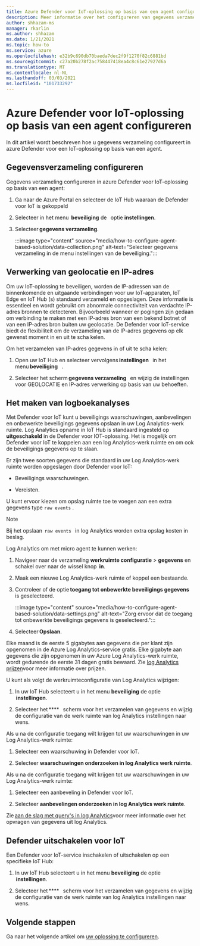 ```yaml
---
title: Azure Defender voor IoT-oplossing op basis van een agent configureren
description: Meer informatie over het configureren van gegevens verzameling in azure Defender voor een IoT-oplossing op basis van een agent
author: shhazam-ms
manager: rkarlin
ms.author: shhazam
ms.date: 1/21/2021
ms.topic: how-to
ms.service: azure
ms.openlocfilehash: e32b9c690db70baeda7dec2f9f1270f82c6881bd
ms.sourcegitcommit: c27a20b278f2ac758447418ea4c8c61e27927d6a
ms.translationtype: MT
ms.contentlocale: nl-NL
ms.lasthandoff: 03/03/2021
ms.locfileid: "101733292"
---
```

# <a name="configure-azure-defender-for-iot-agent-based-solution"></a>Azure Defender voor IoT-oplossing op basis van een agent configureren  

In dit artikel wordt beschreven hoe u gegevens verzameling configureert in azure Defender voor een IoT-oplossing op basis van een agent.

## <a name="configure-data-collection"></a>Gegevensverzameling configureren

Gegevens verzameling configureren in azure Defender voor IoT-oplossing op basis van een agent: 

1. Ga naar de Azure Portal en selecteer de IoT Hub waaraan de Defender voor IoT is gekoppeld 

1. Selecteer in het menu  **beveiliging** de   optie **instellingen**. 

1. Selecteer **gegevens verzameling**. 

    :::image type="content" source="media/how-to-configure-agent-based-solution/data-collection.png" alt-text="Selecteer gegevens verzameling in de menu instellingen van de beveiliging.":::

## <a name="geolocation-and-ip-address-handling"></a>Verwerking van geolocatie en IP-adres 

Om uw IoT-oplossing te beveiligen, worden de IP-adressen van de binnenkomende en uitgaande verbindingen voor uw IoT-apparaten, IoT Edge en IoT Hub (s) standaard verzameld en opgeslagen. Deze informatie is essentieel en wordt gebruikt om abnormale connectiviteit van verdachte IP-adres bronnen te detecteren. Bijvoorbeeld wanneer er pogingen zijn gedaan om verbinding te maken met een IP-adres bron van een bekend botnet of van een IP-adres bron buiten uw geolocatie. De Defender voor IoT-service biedt de flexibiliteit om de verzameling van de IP-adres gegevens op elk gewenst moment in en uit te scha kelen. 

Om het verzamelen van IP-adres gegevens in of uit te scha kelen: 

1. Open uw IoT Hub en selecteer vervolgens **instellingen**   in het menu **beveiliging**   . 

1. Selecteer het scherm **gegevens verzameling**   en wijzig de instellingen voor GEOLOCATIE en IP-adres verwerking op basis van uw behoeften. 

## <a name="log-analytics-creation"></a>Het maken van logboekanalyses 

Met Defender voor IoT kunt u beveiligings waarschuwingen, aanbevelingen en onbewerkte beveiligings gegevens opslaan in uw Log Analytics-werk ruimte. Log Analytics opname in IoT Hub is standaard ingesteld op **uitgeschakeld** in de Defender voor IOT-oplossing. Het is mogelijk om Defender voor IoT te koppelen aan een log Analytics-werk ruimte en om ook de beveiligings gegevens op te slaan. 

Er zijn twee soorten gegevens die standaard in uw Log Analytics-werk ruimte worden opgeslagen door Defender voor IoT:
 
- Beveiligings waarschuwingen.

- Vereisten. 

U kunt ervoor kiezen om opslag ruimte toe te voegen aan een extra gegevens type `raw events` . 

> [!Note] 
> Bij het opslaan  `raw events`   in log Analytics worden extra opslag kosten in beslag. 

Log Analytics om met micro agent te kunnen werken: 

1. Navigeer naar de verzameling **werkruimte configuratie**  >  **gegevens** en schakel over naar de wissel knop  **in**. 

1. Maak een nieuwe Log Analytics-werk ruimte of koppel een bestaande. 

1. Controleer of de optie **toegang tot onbewerkte beveiligings gegevens**   is geselecteerd.  

    :::image type="content" source="media/how-to-configure-agent-based-solution/data-settings.png" alt-text="Zorg ervoor dat de toegang tot onbewerkte beveiligings gegevens is geselecteerd.":::

1. Selecteer **Opslaan**.

Elke maand is de eerste 5 gigabytes aan gegevens die per klant zijn opgenomen in de Azure Log Analytics-service gratis. Elke gigabyte aan gegevens die zijn opgenomen in uw Azure Log Analytics-werk ruimte, wordt gedurende de eerste 31 dagen gratis bewaard. Zie [log Analytics prijzen](https://azure.microsoft.com/pricing/details/monitor/)voor meer informatie over prijzen. 

U kunt als volgt de werkruimteconfiguratie van Log Analytics wijzigen: 

1. In uw IoT Hub selecteert u in het menu **beveiliging** de optie  **instellingen**. 

1. Selecteer het ****   scherm voor het verzamelen van gegevens en wijzig de configuratie van de werk ruimte van log Analytics instellingen naar wens. 

Als u na de configuratie toegang wilt krijgen tot uw waarschuwingen in uw Log Analytics-werk ruimte:

1. Selecteer een waarschuwing in Defender voor IoT.

1. Selecteer **waarschuwingen onderzoeken in log Analytics werk ruimte**.

Als u na de configuratie toegang wilt krijgen tot uw waarschuwingen in uw Log Analytics-werk ruimte:

1. Selecteer een aanbeveling in Defender voor IoT.

1. Selecteer **aanbevelingen onderzoeken in log Analytics werk ruimte**. 
 
Zie [aan de slag met query's in log Analytics](../azure-monitor/logs/get-started-queries.md)voor meer informatie over het opvragen van gegevens uit log Analytics. 

## <a name="turn-off-defender-for-iot"></a>Defender uitschakelen voor IoT 

Een Defender voor IoT-service inschakelen of uitschakelen op een specifieke IoT Hub: 

1. In uw IoT Hub selecteert u in het menu **beveiliging** de optie  **instellingen**.

1. Selecteer het ****   scherm voor het verzamelen van gegevens en wijzig de configuratie van de werk ruimte van log Analytics instellingen naar wens.

## <a name="next-steps"></a>Volgende stappen 

Ga naar het volgende artikel om [uw oplossing te configureren](quickstart-configure-your-solution.md).